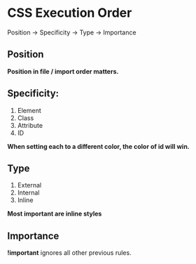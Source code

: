 # CSS Execution Order

Position -> Specificity -> Type -> Importance

## Position

**Position in file / import order matters.**

## Specificity:

1. Element
2. Class
3. Attribute
4. ID

**When setting each to a different color, the color of id will win.**

## Type

1. External
2. Internal
3. Inline

**Most important are inline styles**

## Importance

**!important** ignores all other previous rules.